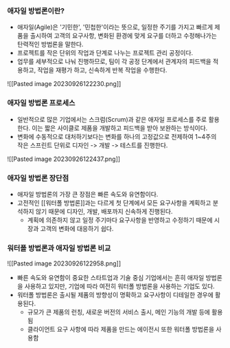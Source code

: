 ### 애자일 방법론이란?
- 애자일(Agile)은 '기민한', '민첩한'이라는 뜻으로, 일정한 주기를 가지고 빠르게 제품을 출시하여 고객의 요구사항, 변화된 환경에 맞게 요구를 더하고 수정해나가는 탄력적인 방법론을 말한다.
- 프로젝트를 작은 단위의 작업과 단계로 나누는 프로젝트 관리 공정이다.
- 업무를 세부적으로 나눠 진행하므로, 팀이 각 공정 단계에서 관계자의 피드백을 적용하고, 작업을 재평가 하고, 신속하게 반복 작업을 수행한다.

![[Pasted image 20230926122230.png]]
### 애자일 방법론 프로세스
- 일반적으로 많은 기업에서는 스크럼(Scrum)과 같은 애자일 프로세스를 주로 활용한다. 이는 짧은 사이클로 제품을 개발하고 피드백을 받아 보완하는 방식이다. 
- 변화에 수동적으로 대처하기보다는 변화를 하나의 고정값으로 전제하여 1~4주의 작은 스프린트 단위로 디자인 -> 개발 -> 테스트를 진행한다.

![[Pasted image 20230926122437.png]]

### 애자일 방법론 장단점
- 애자일 방법론의 가장 큰 장점은 빠른 속도와 유연함이다.
- 고전적인 [[워터폴 방법론]]과는 다르게 첫 단계에서 모든 요구사항을 계획하고 분석하지 않기 때문에 디자인, 개발, 배포까지 신속하게 진행된다.
	- 계획에 의존하지 않고 일정 주기마다 요구사항을 반영하고 수정하기 때문에 시장과 고객의 변화에 대응하기 쉽다.
### 워터폴 방법론과 애자일 방법론 비교

![[Pasted image 20230926122958.png]]
- 빠른 속도와 유연함이 중요한 스타트업과 기술 중심 기업에서는 흔히 애자일 방법론을 사용하고 있지만, 기업에 따라 여전히 워터폴 방법론을 사용하는 기업도 있다.
- 워터폴 방법론은 출시될 제품의 방향성이 명확하고 요구사항이 디테일한 경우에 활용된다.
	- 규모가 큰 제품의 런칭, 새로운 버전의 서비스 출시, 메인 기능의 개발 등에 활용됨
	- 클라이언트 요구 사항에 따라 제품을 만드는 에이전시 또한 워터폴 방법론을 사용함
